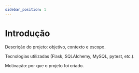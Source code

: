 ```yaml
---
sidebar_position: 1
---
```


# Introdução


Descrição do projeto: objetivo, contexto e escopo.

Tecnologias utilizadas (Flask, SQLAlchemy, MySQL, pytest, etc.).

Motivação: por que o projeto foi criado.